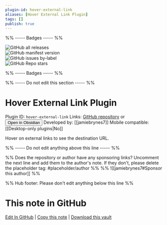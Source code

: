 ```yaml
---
plugin-id: hover-external-link
aliases: [Hover External Link Plugin]
tags: []
publish: true
---
```


%% ----- Badges ----- %%

![GitHub all releases](https://img.shields.io/github/downloads/jamiebrynes7/obsidian-hover-external-link/total?color=573E7A&logo=github&style=for-the-badge)  
![GitHub manifest version](https://img.shields.io/github/manifest-json/v/jamiebrynes7/obsidian-hover-external-link?color=573E7A&logo=github&style=for-the-badge)  
![GitHub issues by-label](https://img.shields.io/github/issues/jamiebrynes7/obsidian-hover-external-link/help%20wanted?color=573E7A&logo=github&style=for-the-badge)  
![GitHub Repo stars](https://img.shields.io/github/stars/jamiebrynes7/obsidian-hover-external-link?color=573E7A&logo=github&style=for-the-badge)

%% ----- Badges ----- %%

%% ----- Do not edit this section ----- %%

# Hover External Link Plugin

Plugin ID: `hover-external-link`
Links: [GitHub repository](https://github.com/jamiebrynes7/obsidian-hover-external-link) or [<button id=HH>Open in Obsidian</button>](obsidian://show-plugin?id=hover-external-link)
Developed by: [[jamiebrynes7]]
Mobile compatible: [[Desktop-only plugins|No]]

Hover on external links to see the destination URL.

%% ----- Do not edit anything above this line ----- %%

%% Does the repository or author have any sponsoring links? Uncomment the next line and add them to the author's note. If they don't, please delete the placeholder tag: #placeholder/author %%
%% ![[jamiebrynes7#Sponsor this author]] %%

%% Hub footer: Please don't edit anything below this line %%

# This note in GitHub

<span class="git-footer">[Edit In GitHub](https://github.dev/obsidian-community/obsidian-hub/blob/main/02%20-%20Community%20Expansions/02.05%20All%20Community%20Expansions/Plugins/hover-external-link.md "git-hub-edit-note") | [Copy this note](https://raw.githubusercontent.com/obsidian-community/obsidian-hub/main/02%20-%20Community%20Expansions/02.05%20All%20Community%20Expansions/Plugins/hover-external-link.md "git-hub-copy-note") | [Download this vault](https://github.com/obsidian-community/obsidian-hub/archive/refs/heads/main.zip "git-hub-download-vault") </span>
